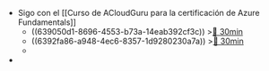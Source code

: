 - Sigo con el [[Curso de ACloudGuru para la certificación de Azure Fundamentals]]
	- ((639050d1-8696-4553-b73a-14eab392cf3c)) >[🍅 30min](#agenda-pomo://?t=f-1670576867052-1800)
	- ((6392fa86-a948-4ec6-8357-1d9280230a7a)) >[🍅 30min](#agenda-pomo://?t=f-1670581186740-1800)
	-
-